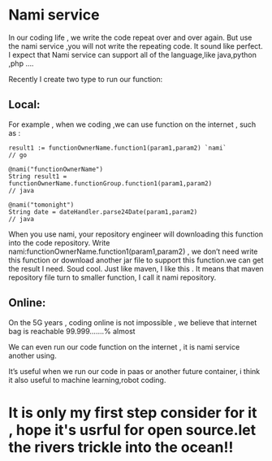 # Nami service 

In our coding life , we write the code repeat over and over again. But use the nami service ,you will not write the repeating code. It sound like perfect. I expect that Nami service can support all of the language,like java,python ,php ….

Recently I create two type to run our function:

## Local: 
For example , when we coding ,we can use function on the internet , such as : 

``` 
result1 := functionOwnerName.function1(param1,param2) `nami` 
// go 
```

```
@nami("functionOwnerName")
String result1 = functionOwnerName.functionGroup.function1(param1,param2) 
// java 
```

```
@nami("tomonight")
String date = dateHandler.parse24Date(param1,param2) 
// java
``` 

When you use nami, your repository engineer will downloading this function into the code repository.
Write nami:functionOwnerName.function1(param1,param2) , we don’t need write this function or download another jar file to support this function.we can get the result I need. Soud cool. Just like maven, I like this . It means that maven repository file turn to smaller function, I call it nami repository.

## Online: 

On the 5G years , coding online is not impossible , we believe that internet bag is reachable 99.999…….% almost

We can even run our code function on the internet , it is nami service another using.

It’s useful when we run our code in paas or another future container, i think it also useful to machine learning,robot coding.


# It is only my first step consider for it , hope it's usrful for open source.let the rivers trickle into the ocean!!
